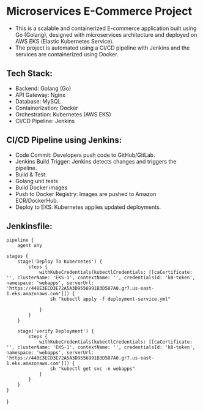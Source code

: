 # Microservices E-Commerce Project

- This is a scalable and containerized E-commerce application built using Go
(Golang), designed with microservices architecture and deployed on AWS
EKS (Elastic Kubernetes Service).
- The project is automated using a CI/CD pipeline with Jenkins and the
services are containerized using Docker.

## Tech Stack:

- Backend: Golang (Go)
- API Gateway: Nginx
- Database: MySQL
- Containerization: Docker
- Orchestration: Kubernetes (AWS EKS)
- CI/CD Pipeline: Jenkins

## CI/CD Pipeline using Jenkins:

- Code Commit: Developers push code to GitHub/GitLab.
- Jenkins Build Trigger: Jenkins detects changes and triggers the pipeline.
- Build & Test:
- Golang unit tests
- Build Docker images
- Push to Docker Registry: Images are pushed to Amazon ECR/DockerHub.
- Deploy to EKS: Kubernetes applies updated deployments.

## Jenkinsfile:

    pipeline {
        agent any

    stages {
        stage('Deploy To Kubernetes') {
            steps {
                withKubeCredentials(kubectlCredentials: [[caCertificate: '', clusterName: 'EKS-1', contextName: '', credentialsId: 'k8-token', namespace: 'webapps', serverUrl: 'https://448E3ECD3E72A5A3D9556991B3D587A0.gr7.us-east-1.eks.amazonaws.com']]) {
                    sh "kubectl apply -f deployment-service.yml"
                    
                }
            }
        }
        
        stage('verify Deployment') {
            steps {
                withKubeCredentials(kubectlCredentials: [[caCertificate: '', clusterName: 'EKS-1', contextName: '', credentialsId: 'k8-token', namespace: 'webapps', serverUrl: 'https://448E3ECD3E72A5A3D9556991B3D587A0.gr7.us-east-1.eks.amazonaws.com']]) {
                    sh "kubectl get svc -n webapps"
                }
            }
        }
    }
}
